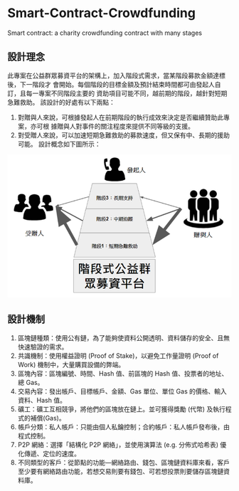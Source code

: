 # Smart-Contract-Crowdfunding
Smart contract: a charity crowdfunding contract with many stages

## 設計理念
此專案在公益群眾募資平台的架構上，加入階段式需求，當某階段募款金額達標後，下一階段才
會開始。每個階段的目標金額及預計結束時間都可由發起人自訂，且每一專案不同階段主要的
資助項目可能不同，越前期的階段，越針對短期急難救助。
該設計的好處有以下兩點：
1. 對贈與人來說，可根據發起人在前期階段的執行成效來決定是否繼續贊助此專案，亦可根
據贈與人對事件的關注程度來提供不同等級的支援。
2. 對受贈人來說，可以加速短期急難救助的募款速度，但又保有中、長期的援助可能。
設計概念如下圖所示：

![](https://github.com/YuTaNCCU/Smart-Contract-Crowdfunding/blob/master/img/sc.PNG)

## 設計機制
1. 區塊鏈種類：使用公有鏈，為了能夠使資料公開透明、資料儲存的安全、且無快速驗證的需求。
2. 共識機制：使用權益證明 (Proof of Stake)，以避免工作量證明 (Proof of Work) 機制中，大量購買設備的弊端。
3. 區塊內容：區塊編號、時間、Hash 值、前區塊的 Hash 值、投票者的地址、總 Gas。
4. 交易內容：發出帳戶、目標帳戶、金額、Gas 單位、單位 Gas 的價格、輸入資料、Hash 值。
5. 礦工：礦工互相競爭，將他們的區塊放在鏈上。並可獲得獎勵 (代幣) 及執行程式的補償(Gas)。
6. 帳戶分類：私人帳戶：只能由個人私鑰控制；合約帳戶：私人帳戶發布後，由程式控制。
7. P2P 網絡：選擇「結構化 P2P 網絡」，並使用演算法 (e.g. 分佈式哈希表) 優化傳遞、定位的速度。
8. 不同類型的客戶：從節點的功能—網絡路由、錢包、區塊鏈資料庫來看，客戶至少要有網絡路由功能，若想交易則要有錢包、可若想投票則要儲存區塊鏈資料庫。
